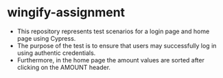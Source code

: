# wingify-assignment

- This repository represents test scenarios for a login page and home page using Cypress.
- The purpose of the test is to ensure that users may successfully log in using authentic credentials.
- Furthermore, in the home page the amount values are sorted after clicking on the AMOUNT header.

